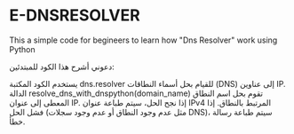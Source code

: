 # E-DNSRESOLVER
This a simple code for begineers to learn how "Dns Resolver" work using Python

دعوني أشرح هذا الكود للمبتدئين:

يستخدم الكود المكتبة dns.resolver للقيام بحل أسماء النطاقات (DNS) إلى عناوين IP.
الدالة resolve_dns_with_dnspython(domain_name) تقوم بحل اسم النطاق المعطى إلى عنوان IP.
إذا نجح الحل، سيتم طباعة عنوان IPv4 المرتبط بالنطاق.
إذا فشل الحل (مثل عدم وجود النطاق أو عدم وجود سجلات DNS)، سيتم طباعة رسالة خطأ.
